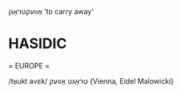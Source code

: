 אַוועקטראָגן
'to carry away'

HASIDIC
=======
= EUROPE = 

/tʁukt avɛk/ טראָגט אַוועק {Vienna, Eidel Malowicki}